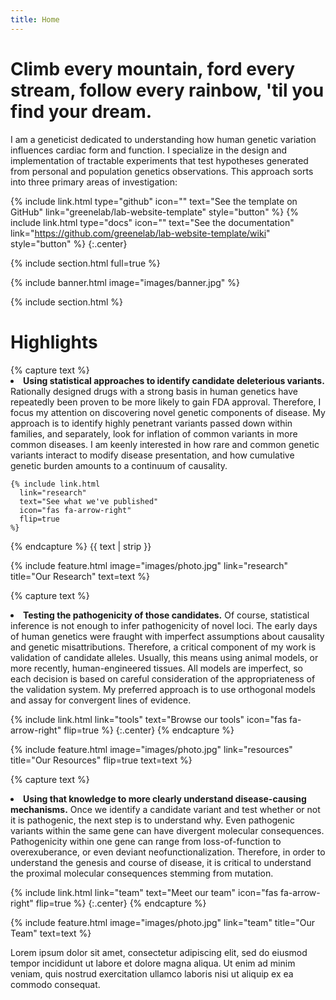 ```yaml
---
title: Home
---
```


# Climb every mountain, ford every stream, follow every rainbow, 'til you find your dream.

I am a geneticist dedicated to understanding how human genetic variation influences cardiac form and function. I specialize in the design and implementation of tractable experiments that test hypotheses generated from personal and population genetics observations. This approach sorts into three primary areas of investigation:

{%
  include link.html
  type="github"
  icon=""
  text="See the template on GitHub"
  link="greenelab/lab-website-template"
  style="button"
%}
{%
  include link.html
  type="docs"
  icon=""
  text="See the documentation"
  link="https://github.com/greenelab/lab-website-template/wiki"
  style="button"
%}
{:.center}

{% include section.html full=true %}

{% include banner.html image="images/banner.jpg" %}

{% include section.html %}

# Highlights

<div style="text-align: left;">
  {% capture text %}
    <li><strong>Using statistical approaches to identify candidate deleterious variants.</strong> Rationally designed drugs with a strong basis in human genetics have repeatedly been proven to be more likely to gain FDA approval. Therefore, I focus my attention on discovering novel genetic components of disease. My approach is to identify highly penetrant variants passed down within families, and separately, look for inflation of common variants in more common diseases. I am keenly interested in how rare and common genetic variants interact to modify disease presentation, and how cumulative genetic burden amounts to a continuum of causality.</li>

    {% include link.html
      link="research"
      text="See what we've published"
      icon="fas fa-arrow-right"
      flip=true
    %}
  {% endcapture %}
  {{ text | strip }}
</div>


{%
  include feature.html
  image="images/photo.jpg"
  link="research"
  title="Our Research"
  text=text
%}

{% capture text %}
<li><strong>Testing the pathogenicity of those candidates.</strong> Of course, statistical inference is not enough to infer pathogenicity of novel loci. The early days of human genetics were fraught with imperfect assumptions about causality and genetic misattributions. Therefore, a critical component of my work is validation of candidate alleles. Usually, this means using animal models, or more recently, human-engineered tissues. All models are imperfect, so each decision is based on careful consideration of the appropriateness of the validation system. My preferred approach is to use orthogonal models and assay for convergent lines of evidence.</li>

{%
  include link.html
  link="tools"
  text="Browse our tools"
  icon="fas fa-arrow-right"
  flip=true
%}
{:.center}
{% endcapture %}

{%
  include feature.html
  image="images/photo.jpg"
  link="resources"
  title="Our Resources"
  flip=true
  text=text
%}

{% capture text %}
<li><strong>Using that knowledge to more clearly understand disease-causing mechanisms.</strong> Once we identify a candidate variant and test whether or not it is pathogenic, the next step is to understand why. Even pathogenic variants within the same gene can have divergent molecular consequences. Pathogenicity within one gene can range from loss-of-function to overexuberance, or even deviant neofunctionalization. Therefore, in order to understand the genesis and course of disease, it is critical to understand the proximal molecular consequences stemming from mutation.</li>

{%
  include link.html
  link="team"
  text="Meet our team"
  icon="fas fa-arrow-right"
  flip=true
%}
{:.center}
{% endcapture %}

{%
  include feature.html
  image="images/photo.jpg"
  link="team"
  title="Our Team"
  text=text
%}

Lorem ipsum dolor sit amet, consectetur adipiscing elit, sed do eiusmod tempor incididunt ut labore et dolore magna aliqua.
Ut enim ad minim veniam, quis nostrud exercitation ullamco laboris nisi ut aliquip ex ea commodo consequat.
